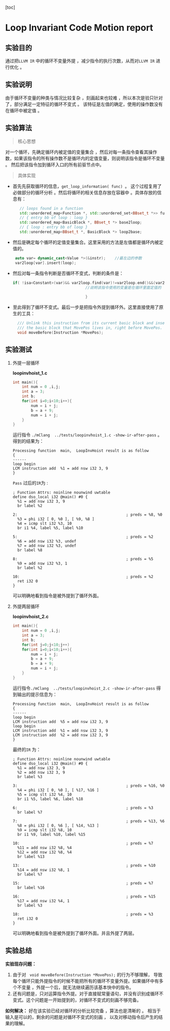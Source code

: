 [toc]

# Loop Invariant Code Motion report

## 实验目的

通过把`LLVM IR` 中的循环不变量外提 ，减少指令的执行次数，从而对`LLVM IR`  进行优化 。

## 实验说明

由于循环不变量的种类与情况比较复杂 ，刻画起来也较难 ，所以本次是验只针对了，部分满足一定特征的循环不变式 。 该特征是左值的确定，使用的操作数没有在循环中被定值 。

## 实验算法

> 核心思想

对一个循环，先确定循环内被定值的变量集合 ，然后对每一条指令查看其操作数，如果该指令的所有操作数不是循环内的定值变量，则说明该指令是循环不变量 。 然后把该指令加到循环入口的所有前驱节点中。

> 具体实现

+ 首先先获取循环的信息，`get_loop_information( func) `。 这个过程复用了必做部分的循环分析 。然后将循环的相关信息存放在容器中 。具体存放的信息有：

   ```c++
      // loops found in a function
      std::unordered_map<Function *, std::unordered_set<BBset_t *>> func2loop;
      // { entry bb of loop : loop }
      std::unordered_map<BasicBlock *, BBset_t *> base2loop;
      // { loop : entry bb of loop }
      std::unordered_map<BBset_t *, BasicBlock *> loop2base;
   ```

+ 然后是确定每个循环的定值变量集合。这里采用的方法是左值都是循环内被定值的。

  ```c++
   auto var= dynamic_cast<Value *>(&instr);    //最左边的参数
   var2loop[var].insert(loop); 
  ```

+ 然后对每一条指令判断是否循环不变式，判断的条件是：

  ```c++
  if( !isa<Constant>(var)&& var2loop.find(var)!=var2loop.end()&&(var2loop[var].find(loop)!=var2loop[var].end())){
                                  //说明该指令使用的变量是在循环里面定值的
                               
                                  }
  ```

+ 至此得到了循环不变式。最后一步是把指令外提到循环外。这里直接使用了原生的工具：

  ```c++
    /// Unlink this instruction from its current basic block and insert it into
    /// the basic block that MovePos lives in, right before MovePos.
    void moveBefore(Instruction *MovePos);
  ```

## 实验测试

1. 外提一层循环

   **loopinvhoist_1.c**

   ```c
   int main(){
       int num = 0 ,i,j;
       int a = 3;
       int b;
       for(int i=0;i<10;i++){     
           num = i + j;
           b = a + 9;
           num = i + j;
       }
   } 
   ```

   运行指令 `./mClang  ../tests/loopinvhoist_1.c -show-ir-after-pass` 。得到的结果为：

   ```CQL
   Processing function  main,  LoopInvHoist result is as follow 
   {
   ------
   loop begin
   LCM instruction add  %1 = add nsw i32 3, 9
   }
   ```

   `Pass` 过后的`IR`为 :

   ```CQL
   ; Function Attrs: noinline nounwind uwtable
   define dso_local i32 @main() #0 {
     %1 = add nsw i32 3, 9
     br label %2
   
   2:                                                ; preds = %8, %0
     %3 = phi i32 [ 0, %0 ], [ %9, %8 ]
     %4 = icmp slt i32 %3, 10
     br i1 %4, label %5, label %10
   
   5:                                                ; preds = %2
     %6 = add nsw i32 %3, undef
     %7 = add nsw i32 %3, undef
     br label %8
   
   8:                                                ; preds = %5
     %9 = add nsw i32 %3, 1
     br label %2
   
   10:                                               ; preds = %2
     ret i32 0
   }
   
   ```

    可以明确地看到指令是被外提到了循环外面。

2. 外提两层循环

   **loopinvhoist_2.c**

   ```c
   int main(){
       int num = 0 ,i,j;
       int a = 3;
       int b;
       for(int j=0;j<10;j++)
       for(int i=0;i<10;i++){     
           num = i + j;
           b = a + 9;    
           b = a + 9;
           num = i + j;
       }
   }    
   ```

   运行指令`./mClang  ../tests/loopinvhoist_2.c -show-ir-after-pass` 得到输出的提示信息为：

   ```CQL
   Processing function  main,  LoopInvHoist result is as follow 
   {
   ------
   loop begin
   LCM instruction add  %5 = add nsw i32 3, 9
   loop begin
   LCM instruction add  %1 = add nsw i32 3, 9
   LCM instruction add  %2 = add nsw i32 3, 9
   }
   ```

   最终的`IR` 为：

   ```CQL
   ; Function Attrs: noinline nounwind uwtable
   define dso_local i32 @main() #0 {
     %1 = add nsw i32 3, 9
     %2 = add nsw i32 3, 9
     br label %3
   
   3:                                                ; preds = %16, %0
     %4 = phi i32 [ 0, %0 ], [ %17, %16 ]
     %5 = icmp slt i32 %4, 10
     br i1 %5, label %6, label %18
   
   6:                                                ; preds = %3
     br label %7
   
   7:                                                ; preds = %13, %6
     %8 = phi i32 [ 0, %6 ], [ %14, %13 ]
     %9 = icmp slt i32 %8, 10
     br i1 %9, label %10, label %15
   
   10:                                               ; preds = %7
     %11 = add nsw i32 %8, %4
     %12 = add nsw i32 %8, %4
     br label %13
   
   13:                                               ; preds = %10
     %14 = add nsw i32 %8, 1
     br label %7
   
   15:                                               ; preds = %7
     br label %16
   
   16:                                               ; preds = %15
     %17 = add nsw i32 %4, 1
     br label %3
   
   18:                                               ; preds = %3
     ret i32 0
   }
   
   ```

    可以明确地看到指令是被外提到了循环外面。并且外提了两层。

## 实验总结

**实验现存问题：**

1.  由于对 ` void moveBefore(Instruction *MovePos);` 的行为不够理解， 导致每个循环只能外提指令的时候不能把所有的循环不变量外提。如果循环中有多个不变量 ，外提一个后，就无法继续遍历该基本快中的指令。 
2. 还有问题是，只对运算指令外提。对于直接赋常量语句，并没有识别成循环不变式。这个问题是一开始提到的，对循环不变式的刻画不够完备。

**如何解决：** 好在该实验已经对循环的分析比较完备 ，算法也是清晰的 。 相当于输入是可以的，剩余的问题是对循环不变式的刻画 ， 以及对移动指令后产生的结果的理解。